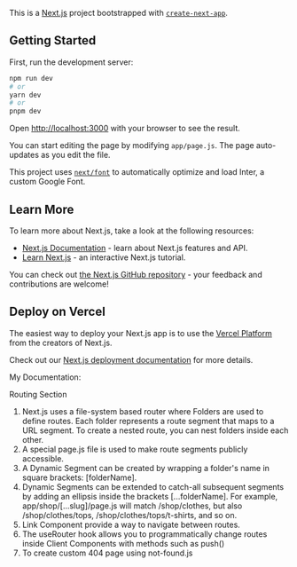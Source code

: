 This is a [Next.js](https://nextjs.org/) project bootstrapped with [`create-next-app`](https://github.com/vercel/next.js/tree/canary/packages/create-next-app).

## Getting Started

First, run the development server:

```bash
npm run dev
# or
yarn dev
# or
pnpm dev
```

Open [http://localhost:3000](http://localhost:3000) with your browser to see the result.

You can start editing the page by modifying `app/page.js`. The page auto-updates as you edit the file.

This project uses [`next/font`](https://nextjs.org/docs/basic-features/font-optimization) to automatically optimize and load Inter, a custom Google Font.

## Learn More

To learn more about Next.js, take a look at the following resources:

- [Next.js Documentation](https://nextjs.org/docs) - learn about Next.js features and API.
- [Learn Next.js](https://nextjs.org/learn) - an interactive Next.js tutorial.

You can check out [the Next.js GitHub repository](https://github.com/vercel/next.js/) - your feedback and contributions are welcome!

## Deploy on Vercel

The easiest way to deploy your Next.js app is to use the [Vercel Platform](https://vercel.com/new?utm_medium=default-template&filter=next.js&utm_source=create-next-app&utm_campaign=create-next-app-readme) from the creators of Next.js.

Check out our [Next.js deployment documentation](https://nextjs.org/docs/deployment) for more details.

My Documentation:

Routing Section

1. Next.js uses a file-system based router where Folders are used to define routes. Each folder represents a route segment that maps to a URL segment. To create a nested route, you can nest folders inside each other.
2. A special page.js file is used to make route segments publicly accessible.
3. A Dynamic Segment can be created by wrapping a folder's name in square brackets: [folderName].
4. Dynamic Segments can be extended to catch-all subsequent segments by adding an ellipsis inside the brackets [...folderName]. For example, app/shop/[...slug]/page.js will match /shop/clothes, but also /shop/clothes/tops, /shop/clothes/tops/t-shirts, and so on.
5. Link Component provide a way to navigate between routes.
6. The useRouter hook allows you to programmatically change routes inside Client Components with methods such as push()
7. To create custom 404 page using not-found.js
